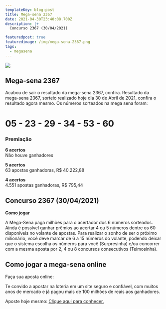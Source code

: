 ```yaml
---
templateKey: blog-post
title: Mega-sena 2367
date: 2021-04-30T23:40:08.700Z
description: |+
  Concurso 2367 (30/04/2021)

featuredpost: true
featuredimage: /img/mega-sena-2367.png
tags:
  - megasena
---
```

![](/img/mega-sena-2367.svg)

## Mega-sena 2367

Acabou de sair o resultado da mega-sena 2367, confira. Resultado da mega-sena 2367, sorteio realizado hoje dia 30 de Abril de 2021, confira o resultado agora mesmo. Os números sorteados na mega sena foram:

# 05 - 23 - 29 - 34 - 53 - 60

### Premiação

**6 acertos**\
Não houve ganhadores

**5 acertos**\
63 apostas ganhadoras, R$ 40.222,88

**4 acertos**\
4.551 apostas ganhadoras, R$ 795,44

## Concurso 2367 (30/04/2021)

**Como jogar**

A Mega-Sena paga milhões para o acertador dos 6 números sorteados. Ainda é possível ganhar prêmios ao acertar 4 ou 5 números dentre os 60 disponíveis no volante de apostas. Para realizar o sonho de ser o próximo milionário, você deve marcar de 6 a 15 números do volante, podendo deixar que o sistema escolha os números para você (Surpresinha) e/ou concorrer com a mesma aposta por 2, 4 ou 8 concursos consecutivos (Teimosinha).

## **Como jogar a mega-sena online**

Faça sua aposta online:

Te convido a apostar na loteria em um site seguro e confiável, com muitos anos de mercado e já pagou mais de 100 milhões de reais aos ganhadores.

Aposte hoje mesmo: [Clique aqui para conhecer.](http://bit.ly/aposte-online)